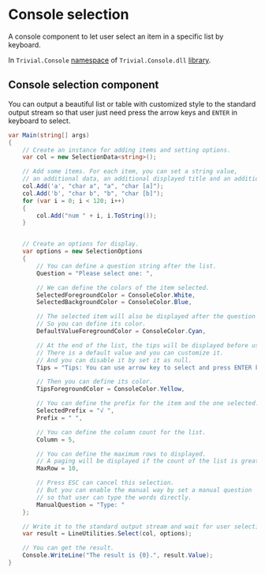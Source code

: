 # Console selection

A console component to let user select an item in a specific list by keyboard.

In `Trivial.Console` [namespace](./README) of `Trivial.Console.dll` [library](../README).

## Console selection component

You can output a beautiful list or table with customized style to the standard output stream so that user just need press the arrow keys and `ENTER` in keyboard to select.

```csharp
var Main(string[] args)
{
    // Create an instance for adding items and setting options.
    var col = new SelectionData<string>();

    // Add some items. For each item, you can set a string value,
    // an additional data, an additional displayed title and an additional hot key.
    col.Add('a', "char a", "a", "char [a]");
    col.Add('b', "char b", "b", "char [b]");
    for (var i = 0; i < 120; i++)
    {
        col.Add("num " + i, i.ToString());
    }


    // Create an options for display.
    var options = new SelectionOptions
    {
        // You can define a question string after the list.
        Question = "Please select one: ",

        // We can define the colors of the item selected.
        SelectedForegroundColor = ConsoleColor.White,
        SelectedBackgroundColor = ConsoleColor.Blue,

        // The selected item will also be displayed after the question string.
        // So you can define its color.
        DefaultValueForegroundColor = ConsoleColor.Cyan,

        // At the end of the list, the tips will be displayed before user press any key.
        // There is a default value and you can customize it.
        // And you can disable it by set it as null.
        Tips = "Tips: You can use arrow key to select and press ENTER key to continue.",

        // Then you can define its color.
        TipsForegroundColor = ConsoleColor.Yellow,

        // You can define the prefix for the item and the one selected.
        SelectedPrefix = "√ ",
        Prefix = " ",

        // You can define the column count for the list.
        Column = 5,

        // You can define the maximum rows to displayed.
        // A paging will be displayed if the count of the list is greater than it.
        MaxRow = 10,

        // Press ESC can cancel this selection.
        // But you can enable the manual way by set a manual question
        // so that user can type the words directly.
        ManualQuestion = "Type: "
    };

    // Write it to the standard output stream and wait for user selection.
    var result = LineUtilities.Select(col, options);

    // You can get the result.
    Console.WriteLine("The result is {0}.", result.Value);
}
```
